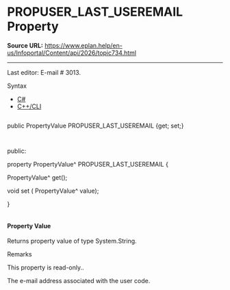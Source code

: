# PROPUSER_LAST_USEREMAIL Property

**Source URL:** https://www.eplan.help/en-us/Infoportal/Content/api/2026/topic734.html

---

Last editor: E-mail # 3013.

Syntax

- [C#](#i-syntax-CS)
- [C++/CLI](#i-syntax-CPP2005)

```
```
public PropertyValue PROPUSER_LAST_USEREMAIL {get; set;}
```
```

```
```
public:

property PropertyValue^ PROPUSER_LAST_USEREMAIL {

   PropertyValue^ get();

   void set (    PropertyValue^ value);

}
```
```

#### Property Value

Returns property value of type System.String.

Remarks

This property is read-only..

The e-mail address associated with the user code.
